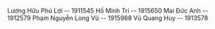 Lương Hữu Phú Lợi -- 1911545
Hồ Minh Trí -- 1915650 
Mai Đức Anh -- 1912579 
Phạm Nguyễn Long Vũ -- 1915988 
Vũ Quang Huy -- 1913578 
